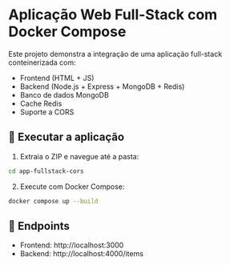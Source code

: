 # Aplicação Web Full-Stack com Docker Compose

Este projeto demonstra a integração de uma aplicação full-stack conteinerizada com:
- Frontend (HTML + JS)
- Backend (Node.js + Express + MongoDB + Redis)
- Banco de dados MongoDB
- Cache Redis
- Suporte a CORS

## 🚀 Executar a aplicação

1. Extraia o ZIP e navegue até a pasta:
```bash
cd app-fullstack-cors
```

2. Execute com Docker Compose:
```bash
docker compose up --build
```

## 🔗 Endpoints

- Frontend: http://localhost:3000  
- Backend: http://localhost:4000/items  

